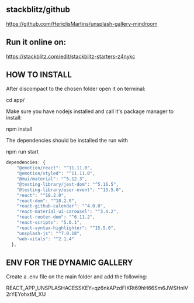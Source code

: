 ## stackblitz/github  

https://github.com/HericlisMartins/unsplash-gallery-mindroom

## Run it online on: 
https://stackblitz.com/edit/stackblitz-starters-z4nykc

## HOW TO INSTALL

After discompact to the chosen folder open it on terminal:

cd app/

Make sure you have nodejs installed and call it's package manager to install:

npm install

The dependencies should be installed the run with 

npm run start

~~~javascript  
dependencies: {
    "@emotion/react": "^11.11.0",
    "@emotion/styled": "^11.11.0",
    "@mui/material": "^5.12.3",
    "@testing-library/jest-dom": "^5.16.5",
    "@testing-library/user-event": "^13.5.0",
    "react": "^18.2.0",
    "react-dom": "^18.2.0",
    "react-github-calendar": "^4.0.0",
    "react-material-ui-carousel": "^3.4.2",
    "react-router-dom": "^6.11.2",
    "react-scripts": "5.0.1",
    "react-syntax-highlighter": "^15.5.0",
    "unsplash-js": "^7.0.18",
    "web-vitals": "^2.1.4"
  },
~~~  


## ENV FOR THE DYNAMIC GALLERY
Create a .env file on the main folder and add the following:

REACT_APP_UNSPLASHACESSKEY=qz6nkAPzdFIKRt69hH66Sm6JWSHnlV2rYEYohxtM_XU
